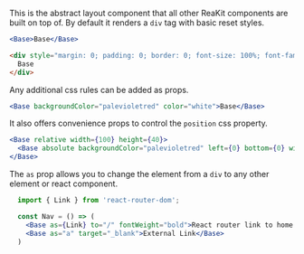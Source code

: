This is the abstract layout component that all other ReaKit components are built on top of.
By default it renders a `div` tag with basic reset styles.

```jsx static
<Base>Base</Base>
```
```html
<div style="margin: 0; padding: 0; border: 0; font-size: 100%; font-family: inherit; vertical-align: baseline; box-sizing:border-box;">
  Base
</div>
```

Any additional css rules can be added as props.
```jsx
<Base backgroundColor="palevioletred" color="white">Base</Base>
```

It also offers convenience props to control the `position` css property.

```jsx
<Base relative width={100} height={40}>
  <Base absolute backgroundColor="palevioletred" left={0} bottom={0} width={10} height={10} />
</Base>
```

The `as` prop allows you to change the element from a `div` to any other element or react component.

```jsx static
  import { Link } from 'react-router-dom';

  const Nav = () => (
    <Base as={Link} to="/" fontWeight="bold">React router link to home page</Base>
    <Base as="a" target="_blank">External Link</Base>
  )
```